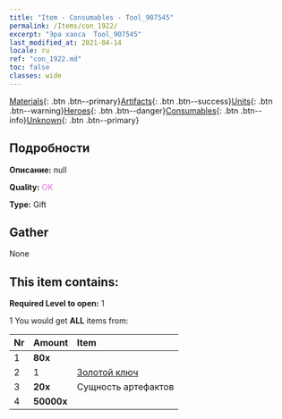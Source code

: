 ```yaml
---
title: "Item - Consumables - Tool_907545"
permalink: /Items/con_1922/
excerpt: "Эра хаоса  Tool_907545"
last_modified_at: 2021-04-14
locale: ru
ref: "con_1922.md"
toc: false
classes: wide
---
```

 [Materials](/ru/Items/){: .btn .btn--primary}[Artifacts](/ru/Items/Artifacts/){: .btn .btn--success}[Units](/ru/Items/Units/){: .btn .btn--warning}[Heroes](/ru/Items/Heroes/){: .btn .btn--danger}[Consumables](/ru/Items/Consumables/){: .btn .btn--info}[Unknown](/ru/Items/Unknown/){: .btn .btn--primary}

## Подробности
 **Описание:** null

 **Quality:** <span style="color: #DA70D6">OK</span>

 **Type:** Gift

## Gather

  None

## This item contains:

 **Required Level to open:** 1

 1 You would get **ALL** items  from:

  | Nr | Amount |     Item    |
  |:---|:-------|:------------|
  | 1 |  **80x** | <i class="fas fa-gem"/> |  | 
  | 2 | 1 | [Золотой ключ](/ru/Items/con_783/) | 
  | 3 |  **20x** | Сущность артефактов |  | 
  | 4 |  **50000x** | <i class="fas fa-coins"/> |  | 
